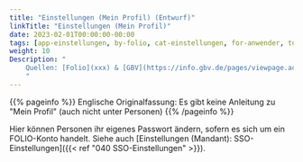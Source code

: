 ```yaml
---
title: "Einstellungen (Mein Profil) (Entwurf)"
linkTitle: "Einstellungen (Mein Profil)"
date: 2023-02-01T00:00:00-00:00
tags: [app-einstellungen, by-folio, cat-einstellungen, for-anwender, topic-passwort, meta-entwurf]
weight: 10
Description: "
    Quellen: [Folio](xxx) & [GBV](https://info.gbv.de/pages/viewpage.action?pageId=849379715)
    "
---
```


{{% pageinfo %}}
Englische Originalfassung: Es gibt keine Anleitung zu "Mein Profil" (auch nicht unter Personen)
{{% /pageinfo %}}

Hier können Personen ihr eigenes Passwort ändern, sofern es sich um ein FOLIO-Konto handelt. Siehe auch [Einstellungen (Mandant): SSO-Einstellungen]({{< ref "040 SSO-Einstellungen" >}}).
